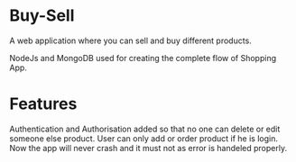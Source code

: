 # Buy-Sell
A web application where you can sell and buy different products.

NodeJs and MongoDB used for creating the complete flow of Shopping App.

# Features

Authentication and Authorisation added so that no one can delete or edit someone else product.
User can only add or order product if he is login.
Now the app will never crash and it must not as error is handeled properly.
